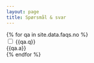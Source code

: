 ```yaml
---
layout: page
title: Spørsmål & svar
---
```


<div class="accordion">
{% for qa in site.data.faqs.no %}
    <div class="accordion__tab">
        <input type="checkbox" id="{{qa.q | slugify}}" />
        <label class="accordion__tab-label" for="{{qa.q | slugify}}">{{qa.q}}</label>
        <div class="accordion__tab-content">{{qa.a}}</div>
    </div>
{% endfor %}
</div>

<script>
// Auto-expand FAQ item based on anchor link
(function autoExpandFaqItemInURL(){
    var hashText = location.hash.slice(1); // trim off #. empty string can also be sliced
    if (!hashText) return;

    var id = decodeURIComponent(hashText)
    var inputNode = document.getElementById(id);
    if (!inputNode) {
        console.error("Unable to find anchor with id: " + id);
        return;
    }

    inputNode.checked = true;
})();
</script>
